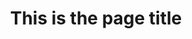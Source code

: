 ---
title: This is the page title
menu_title: Optional menu title
icon: fas fa-cogs
position: 1
from_version: 1.2.2
description: This document gives a quick overview of the template functionality
parameters:
  - name: parameter_name
    content: This is parameter description
  - name: parameter_name_2
    content: This is parameter 2 description

content_markdown: |-
  This is a regular paragraph without anything fancy.

  **This is a bold text.** Wrap text in \*\* (double asterisk) on both ends to make it bold.
  
  *This is an italic text.* Wrap text in \* (single asterisk) on both ends to make it italic.

  ---

  Add a horizontal line like the one above and below with just \-\-\- on a new line.

  ---

  You'll succeed if you do this.
  {: .success }

  Here's some useful information.
  {: .info }

  Something may not happen if you try and do this.
  {: .warning }

  Something bad will happen if you do this.
  {: .error }

  ---

  | Code | Name | Description |
  | --- | --- | --- |
  | 200 | OK | Success |
  | 201 | Created | Creation Successful |
  | 400 | Bad Request | We could not process that action |
  | 403 | Forbidden | We couldn't authenticate you |

  ---

  Special tabbed code viewer.

  If you want to group different code pieces, make sure:
  1. There is nothing between them
  2. Ths first block has the class `.code-group-start`, apart from `title`
  3. Subsequent blocks must have the class `code-group` and `title`

  ``` swift
  import Inapptics


  func application(application: UIApplication, didFinishLaunchingWithOptions
                  launchOptions: [NSObject: AnyObject]?) -> Bool
  {
      // Override point for customization after application launch.

      ...

      Inapptics.letsGo(withAppToken: "YOUR_APP_TOKEN")
      return true
  }
  ```
  {: .code-group-start title="Swift" }

  ``` objective_c
  @import Inapptics;


  - (BOOL)application:(UIApplication *)application
          didFinishLaunchingWithOptions:(NSDictionary*)launchOptions
  {
      // Override point for customization after application launch.

      ...

      [Inapptics letsGoWithAppToken:@"YOUR_APP_TOKEN"];
      return YES;
  }
  ```
  {: .code-group title="Objective-C" }

  ``` java
  /**
  * @author John Smith <john.smith@example.com>
  */
  package l2f.gameserver.model;

  public abstract class L2Char extends L2Object {
    public static final Short ERROR = 0x0001;

    public void moveTo(int x, int y, int z) {
      _ai = null;
      log("Should not be called");
      if (1 > 5) { // wtf!?
        return;
      }
    }
  }
  ```
  {: .code-group title="Java" }

  ---

    ``` swift
  import Inapptics


  func application(application: UIApplication, didFinishLaunchingWithOptions
                  launchOptions: [NSObject: AnyObject]?) -> Bool
  {
      // Override point for customization after application launch.

      ...

      Inapptics.letsGo(withAppToken: "YOUR_APP_TOKEN")
      return true
  }
  ```
  {: .code-group-start title="Swift" }

  ``` objective_c
  @import Inapptics;


  - (BOOL)application:(UIApplication *)application
          didFinishLaunchingWithOptions:(NSDictionary*)launchOptions
  {
      // Override point for customization after application launch.

      ...

      [Inapptics letsGoWithAppToken:@"YOUR_APP_TOKEN"];
      return YES;
  }
  ```
  {: .code-group title="Objective-C" }

  ``` java
  /**
  * @author John Smith <john.smith@example.com>
  */
  package l2f.gameserver.model;

  public abstract class L2Char extends L2Object {
    public static final Short ERROR = 0x0001;

    public void moveTo(int x, int y, int z) {
      _ai = null;
      log("Should not be called");
      if (1 > 5) { // wtf!?
        return;
      }
    }
  }
  ```
  {: .code-group title="Java" }


  ---
---